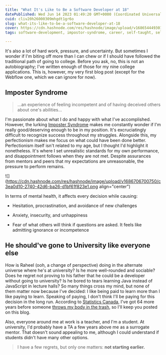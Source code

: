 ```yaml
---
title: "What It's Like to Be a Software Developer at 18"
datePublished: Wed Jun 14 2023 01:49:20 GMT+0000 (Coordinated Universal Time)
cuid: cliv20h26000309mhgdt1gr6o
slug: what-its-like-to-be-a-software-developer-at-18
cover: https://cdn.hashnode.com/res/hashnode/image/upload/v1686544493018/7a35659e-86ce-4b44-ba03-a6e9c7b6804a.jpeg
tags: software-development, impostor-syndrome, career, self-taught, self-improvement

---
```


It's also a lot of hard work, pressure, and uncertainty. But sometimes I wonder if I'm biting off more than I can chew or if I should have followed the traditional path of going to college. Before you ask, no, this is not an autobiography; I've written enough of those for my nine college applications. This is, however, my very first blog post (except for the Webflow one, which we can ignore for now).

## Imposter Syndrome

> ...an experience of feeling incompetent and of having deceived others about one's abilities...

I'm passionate about what I do and happy with what I've accomplished. However, the lurking [Imposter Syndrome](https://paulineroseclance.com/pdf/-Langford.pdf) makes me constantly wonder if I'm really good/deserving enough to be in my position. It's excruciatingly difficult to recognize success throughout my struggles. Alongside this, my perfectionism makes me focus on what could have been done better. Perfectionism itself isn't related to my age, but I thought I'd highlight it nonetheless. It's where I set unrealistic standards for my own performance, and disappointment follows when they are not met. Despite assurances from mentors and peers that my expectations are unreasonable, the pressure to perform remains.

![](https://cdn.hashnode.com/res/hashnode/image/upload/v1686706700750/c3ea0d10-2740-42d6-ba26-d1bf61f823e1.png align="center")

In terms of mental health, it affects every decision while causing:

* Hesitation, procrastination, and avoidance of new challenges
    
* Anxiety, insecurity, and unhappiness
    
* Fear of what others will think if questions are asked. It feels like admitting ignorance or incompetence
    

## He should've gone to University like everyone else

How is Raheel (ooh, a change of perspective) doing in the alternate universe where he's at university? Is he more well-rounded and sociable? Does he regret not proving to his father that he could be a developer without going to university? Is he bored to tears learning Java instead of JavaScript in lecture halls? So many things cross my mind, but none of them matter now because I've decided: I like being paid to learn more than I like paying to learn. Speaking of paying, I don't think I'll be paying for this decision in the long run. According to [Statistics Canada](https://www.statcan.gc.ca/en/subjects-start/health/life_expectancy_and_deaths), I've got 64 more years before someone [throws my body in the trash](https://youtu.be/0Rtu1Va-dnM), so I'll keep you posted on this blog.

Also, everyone around me at work is a teacher, and I'm a student. At university, I'd probably have a TA a few years above me as a surrogate mentor. That doesn't sound appealing to me, although I could understand if students didn't have many other options.

> I have a few regrets, but only one matters: **not starting earlier.**